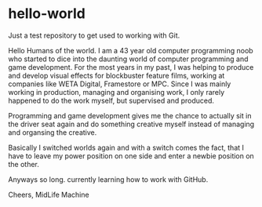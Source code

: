 # hello-world
Just a test repository to get used to working with Git.

Hello Humans of the world. I am a 43 year old computer programming noob who started to dice into the daunting world of computer programming and game development.
For the most years in my past, I was helping to produce and develop visual effects for blockbuster feature films, working at companies like WETA Digital, Framestore or MPC. Since I was mainly working in production, managing and organising work, I only rarely happened to do the work myself, but supervised and produced.

Programming and game development gives me the chance to actually sit in the driver seat again and do something creative myself instead of managing and organsing the creative.

Basically I switched worlds again and with a switch comes the fact, that I have to leave my power position on one side and enter a newbie position on the other.

Anyways so long. currently learning how to work with GitHub.

Cheers,
MidLife Machine
